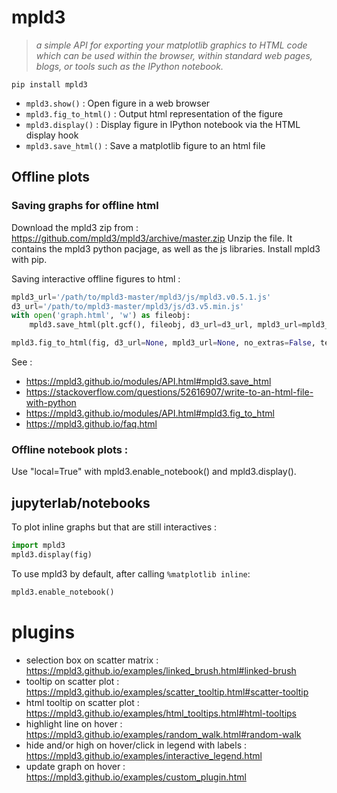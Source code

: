 # mpld3

> *a simple API for exporting your matplotlib graphics to HTML code which can be used within the browser, within standard web pages, blogs, or tools such as the IPython notebook.*

`pip install mpld3`


 - `mpld3.show()` : Open figure in a web browser
 - `mpld3.fig_to_html()` : Output html representation of the figure
 - `mpld3.display()` : Display figure in IPython notebook via the HTML display hook
 - `mpld3.save_html()` : Save a matplotlib figure to an html file
 

## Offline plots

### Saving graphs for offline html

Download the mpld3 zip from : https://github.com/mpld3/mpld3/archive/master.zip
Unzip the file.
It contains the mpld3 python pacjage, as well as the js libraries.
Install mpld3 with pip.

Saving interactive offline figures to html :
```python
mpld3_url='/path/to/mpld3-master/mpld3/js/mpld3.v0.5.1.js'
d3_url='/path/to/mpld3-master/mpld3/js/d3.v5.min.js'
with open('graph.html', 'w') as fileobj:
    mpld3.save_html(plt.gcf(), fileobj, d3_url=d3_url, mpld3_url=mpld3_url)
```

```python
mpld3.fig_to_html(fig, d3_url=None, mpld3_url=None, no_extras=False, template_type='general', figid=None, use_http=False, **kwargs)[source]
```

See : 

 - https://mpld3.github.io/modules/API.html#mpld3.save_html
 - https://stackoverflow.com/questions/52616907/write-to-an-html-file-with-python
 - https://mpld3.github.io/modules/API.html#mpld3.fig_to_html
 - https://mpld3.github.io/faq.html



### Offline notebook plots : 
Use "local=True" with mpld3.enable_notebook() and mpld3.display().



## jupyterlab/notebooks

To plot inline graphs but that are still interactives : 
```python
import mpld3
mpld3.display(fig)
```
To use mpld3 by default, after calling `%matplotlib inline`:
```python
mpld3.enable_notebook()
```


# plugins

 - selection box on scatter matrix : https://mpld3.github.io/examples/linked_brush.html#linked-brush 
 - tooltip on scatter plot : https://mpld3.github.io/examples/scatter_tooltip.html#scatter-tooltip
 - html tooltip on scatter plot : https://mpld3.github.io/examples/html_tooltips.html#html-tooltips
 - highlight line on hover : https://mpld3.github.io/examples/random_walk.html#random-walk
 - hide and/or high on hover/click in legend with labels : https://mpld3.github.io/examples/interactive_legend.html
 - update graph on hover : https://mpld3.github.io/examples/custom_plugin.html